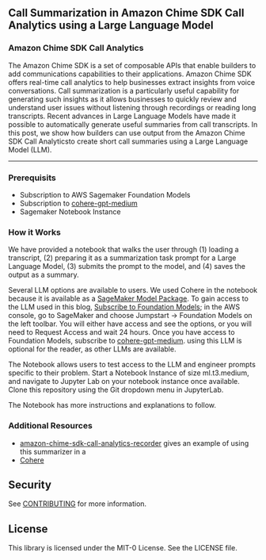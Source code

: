 ## Call Summarization in Amazon Chime SDK Call Analytics using a Large Language Model

### Amazon Chime SDK Call Analytics

The Amazon Chime SDK is a set of composable APIs that enable builders to add communications capabilities to their applications. Amazon Chime SDK offers real-time call analytics to help businesses extract insights from voice conversations. Call summarization is a particularly useful capability for generating such insights as it allows businesses to quickly review and understand user issues without listening through recordings or reading long transcripts. Recent advances in Large Language Models have made it possible to automatically generate useful summaries from call transcripts. In this post, we show how builders can use output from the Amazon Chime SDK Call Analyticsto create short call summaries using a Large Language Model (LLM). 

***
### Prerequisits
* Subscription to AWS Sagemaker Foundation Models
* Subscription to [cohere-gpt-medium](https://aws.amazon.com/marketplace/pp/prodview-6dmzzso5vu5my)
* Sagemaker Notebook Instance

### How it Works
We have provided a notebook that walks the user through (1) loading a transcript, (2) preparing it as a summarization task prompt for a Large Language Model, (3) submits the prompt to the model, and (4) saves the output as a summary. 

Several LLM options are available to users. We used Cohere in the notebook because it is available as a [SageMaker Model Package](https://aws.amazon.com/blogs/machine-learning/cohere-brings-language-ai-to-amazon-sagemaker/). To gain access to the LLM used in this blog, [Subscribe to Foundation Models](https://aws.amazon.com/sagemaker/jumpstart/getting-started/); in the AWS console, go to SageMaker and choose Jumpstart -> Foundation Models on the left toolbar. You will either have access and see the options, or you will need to Request Access and wait 24 hours. Once you have access to Foundation Models, subscribe to [cohere-gpt-medium](https://aws.amazon.com/marketplace/pp/prodview-6dmzzso5vu5my). using this LLM is optional for the reader, as other LLMs are available.

The Notebook allows users to test access to the LLM and engineer prompts specific to their problem. Start a Notebook Instance of size ml.t3.medium, and navigate to Jupyter Lab on your notebook instance once available. Clone this repository using the Git dropdown menu in JupyterLab.

The Notebook has more instructions and explanations to follow.

### Additional Resources
* [amazon-chime-sdk-call-analytics-recorder](https://github.com/aws-samples/amazon-chime-sdk-call-analytics-recorder) gives an example of using this summarizer in a 
* [Cohere](https://cohere.com/)


## Security

See [CONTRIBUTING](CONTRIBUTING.md#security-issue-notifications) for more information.

## License

This library is licensed under the MIT-0 License. See the LICENSE file.


